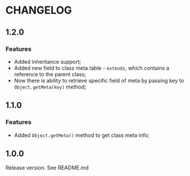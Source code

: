 # CHANGELOG
## 1.2.0
### Features
- Added inheritance support;
- Added new field to class meta table - `extends`, which contains a reference to the parent class;
- Now there is ability to retrieve specific field of meta by passing key to `Object.getMeta(key)` method;
## 1.1.0
### Features
- Added `Object.getMeta()` method to get class meta info;
## 1.0.0
Release version. See README.md
